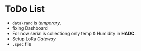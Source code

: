 # ToDo List

- `data\rand` is *temporary*.
- fixing Dashboard
- For now serial is collectiong only temp & Humidity in **HADC**.
- Setup LoRa *Gateway*
- `.spec` file
